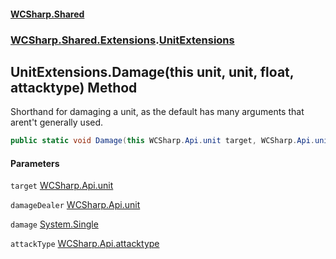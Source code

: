 #### [WCSharp.Shared](README.md 'README')
### [WCSharp.Shared.Extensions](WCSharp.Shared.Extensions.md 'WCSharp.Shared.Extensions').[UnitExtensions](WCSharp.Shared.Extensions.UnitExtensions.md 'WCSharp.Shared.Extensions.UnitExtensions')

## UnitExtensions.Damage(this unit, unit, float, attacktype) Method

Shorthand for damaging a unit, as the default has many arguments that arent't generally used.

```csharp
public static void Damage(this WCSharp.Api.unit target, WCSharp.Api.unit damageDealer, float damage, WCSharp.Api.attacktype attackType);
```
#### Parameters

<a name='WCSharp.Shared.Extensions.UnitExtensions.Damage(thisWCSharp.Api.unit,WCSharp.Api.unit,float,WCSharp.Api.attacktype).target'></a>

`target` [WCSharp.Api.unit](https://docs.microsoft.com/en-us/dotnet/api/WCSharp.Api.unit 'WCSharp.Api.unit')

<a name='WCSharp.Shared.Extensions.UnitExtensions.Damage(thisWCSharp.Api.unit,WCSharp.Api.unit,float,WCSharp.Api.attacktype).damageDealer'></a>

`damageDealer` [WCSharp.Api.unit](https://docs.microsoft.com/en-us/dotnet/api/WCSharp.Api.unit 'WCSharp.Api.unit')

<a name='WCSharp.Shared.Extensions.UnitExtensions.Damage(thisWCSharp.Api.unit,WCSharp.Api.unit,float,WCSharp.Api.attacktype).damage'></a>

`damage` [System.Single](https://docs.microsoft.com/en-us/dotnet/api/System.Single 'System.Single')

<a name='WCSharp.Shared.Extensions.UnitExtensions.Damage(thisWCSharp.Api.unit,WCSharp.Api.unit,float,WCSharp.Api.attacktype).attackType'></a>

`attackType` [WCSharp.Api.attacktype](https://docs.microsoft.com/en-us/dotnet/api/WCSharp.Api.attacktype 'WCSharp.Api.attacktype')